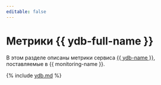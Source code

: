 ```yaml
---
editable: false
---
```


# Метрики {{ ydb-full-name }}

В этом разделе описаны метрики сервиса [{{ ydb-name }}](../../ydb/), поставляемые в {{ monitoring-name }}.

{% include [ydb.md](../../_includes/monitoring/metrics-ref/ydb.md) %}